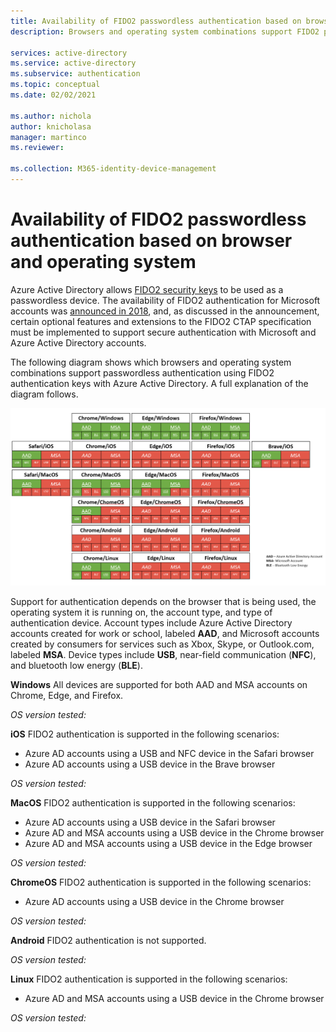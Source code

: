 ```yaml
---
title: Availability of FIDO2 passwordless authentication based on browser and operating system
description: Browsers and operating system combinations support FIDO2 passwordless authentication for apps using Azure Active Directory

services: active-directory
ms.service: active-directory
ms.subservice: authentication
ms.topic: conceptual
ms.date: 02/02/2021

ms.author: nichola
author: knicholasa
manager: martinco
ms.reviewer: 

ms.collection: M365-identity-device-management
---
```

# Availability of FIDO2 passwordless authentication based on browser and operating system

Azure Active Directory allows [FIDO2 security keys](https://docs.microsoft.com/en-us/azure/active-directory/authentication/concept-authentication-passwordless#fido2-security-keys) to be used as a passwordless device. The availability of FIDO2 authentication for Microsoft accounts was [announced in 2018](https://techcommunity.microsoft.com/t5/identity-standards-blog/all-about-fido2-ctap2-and-webauthn/ba-p/288910), and, as discussed in the announcement, certain optional features and extensions to the FIDO2 CTAP specification must be implemented to support secure authentication with Microsoft and Azure Active Directory accounts.

The following diagram shows which browsers and operating system combinations support passwordless authentication using FIDO2 authentication keys with Azure Active Directory. A full explanation of the diagram follows.

![Table serving as a quick visual reference for the explanation below. It contains cells organized by platform, operating system, account type, and device.](./media/fido2-compatibility/fido2-compatibility-matrix.png)

Support for authentication depends on the browser that is being used, the operating system it is running on, the account type, and type of authentication device. Account types include Azure Active Directory accounts created for work or school, labeled **AAD**, and Microsoft accounts created by consumers for services such as Xbox, Skype, or Outlook.com, labeled **MSA**. Device types include **USB**, near-field communication (**NFC**), and bluetooth low energy (**BLE**).

**Windows**
All devices are supported for both AAD and MSA accounts on Chrome, Edge, and Firefox.

*OS version tested:*

**iOS**
FIDO2 authentication is supported in the following scenarios:
- Azure AD accounts using a USB and NFC device in the Safari browser
- Azure AD accounts using a USB device in the Brave browser

*OS version tested:*

**MacOS**
FIDO2 authentication is supported in the following scenarios:
- Azure AD accounts using a USB device in the Safari browser
- Azure AD and MSA accounts using a USB device in the Chrome browser
- Azure AD and MSA accounts using a USB device in the Edge browser

*OS version tested:*

**ChromeOS**
FIDO2 authentication is supported in the following scenarios:
- Azure AD accounts using a USB device in the Chrome browser

*OS version tested:*

**Android**
FIDO2 authentication is not supported.

*OS version tested:*

**Linux**
FIDO2 authentication is supported in the following scenarios:
- Azure AD and MSA accounts using a USB device in the Chrome browser

*OS version tested:*